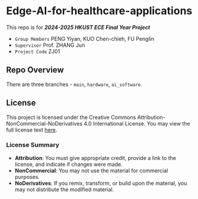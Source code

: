 
# Edge-AI-for-healthcare-applications

This repo is for ***2024-2025 HKUST ECE Final Year Project***

* `Group Members`   PENG Yiyan, KUO Chen-chieh, FU Penglin
* `Supervisor`      Prof. ZHANG Jun
* `Project Code`    ZJ01

## Repo Overview

There are three branches - `main`, `hardware`, `ai_software`.

## License

This project is licensed under the Creative Commons Attribution-NonCommercial-NoDerivatives 4.0 International License. You may view the full license text [here](https://github.com/666harrypeng/Edge-AI-for-healthcare-applications/blob/main/LICENSE).

### License Summary

* **Attribution**: You must give appropriate credit, provide a link to the license, and indicate if changes were made.
* **NonCommercial**: You may not use the material for commercial purposes.
* **NoDerivatives**: If you remix, transform, or build upon the material, you may not distribute the modified material.
